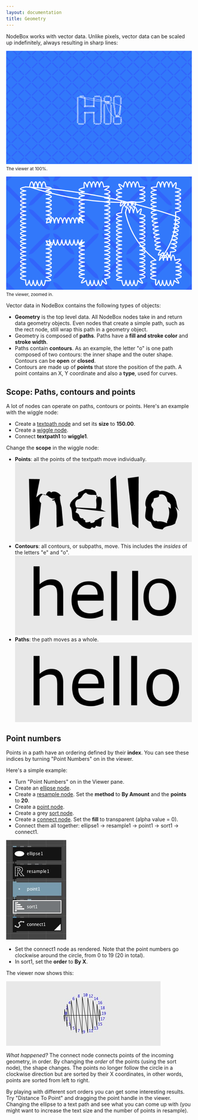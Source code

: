 ```yaml
---
layout: documentation
title: Geometry
---
```

NodeBox works with vector data. Unlike pixels, vector data can be scaled up indefinitely, always resulting in sharp lines:

![Zoomed Out](geometry-scale1.png)
<small>The viewer at 100%.</small>

![Zoomed In](geometry-scale2.png)
<small>The viewer, zoomed in.</small>

Vector data in NodeBox contains the following types of objects:

- **Geometry** is the top level data. All NodeBox nodes take in and return data geometry objects. Even nodes that create a simple path, such as the rect node, still wrap this path in a geometry object.
- Geometry is composed of **paths**. Paths have a **fill and stroke color** and **stroke width**.
- Paths contain **contours**. As an example, the letter "o" is one path composed of two contours: the inner shape and the outer shape. Contours can be **open** or **closed**.
- Contours are made up of  **points** that store the position of the path. A point contains an X, Y coordinate and also a **type**, used for curves.

Scope: Paths, contours and points
---------------------------------
A lot of nodes can operate on paths, contours or points. Here's an example with the wiggle node:

* Create a [textpath node](/node/reference/corevector/textpath.html) and set its **size** to **150.00**.
* Create a [wiggle node](/node/reference/corevector/wiggle.html).
* Connect **textpath1** to **wiggle1**.

Change the **scope** in the wiggle node:

* **Points**: all the points of the textpath move individually.
  ![Point Scope](geometry-wiggle-points.png)
* **Contours**: all contours, or subpaths, move. This includes the *insides* of the letters "e" and "o".
  ![Contour Scope](geometry-wiggle-contours.png)
* **Paths**: the path moves as a whole.
  ![Contour Scope](geometry-wiggle-paths.png)

Point numbers
-------------
Points in a path have an ordering defined by their **index**. You can see these indices by turning "Point Numbers" on in the viewer.

Here's a simple example:

* Turn "Point Numbers" on in the Viewer pane.
* Create an [ellipse node](/node/reference/corevector/ellipse.html).
* Create a [resample node](/node/reference/corevector/resample.html). Set the **method** to **By Amount** and the **points** to **20**.
* Create a [point node](/node/reference/corevector/point.html).
* Create a grey [sort node](/node/reference/corevector/sort.html).
* Create a [connect node](/node/reference/corevector/connect.html). Set the **fill** to transparent (alpha value = 0).
* Connect them all together: ellipse1 &rarr; resample1 &rarr; point1 &rarr; sort1 &rarr; connect1.

![Connect Example](geometry-connect-network.jpg)

* Set the connect1 node as rendered. Note that the point numbers go clockwise around the circle, from 0 to 19 (20 in total). 
* In sort1, set the **order** to **By X**. 

The viewer now shows this:

![Connect Example Viewer](geometry-connect-viewer.jpg)

*What happened?* The connect node connects points of the incoming geometry, in order. By changing the *order* of the points (using the sort node), the shape changes. The points no longer follow the circle in a clockwise direction but are sorted by their X coordinates, in other words, points are sorted from left to right.

By playing with different sort orders you can get some interesting results. Try "Distance To Point" and dragging the point handle in the viewer. Changing the ellipse to a text path and see what you can come up with (you might want to increase the text size and the number of points in resample).

